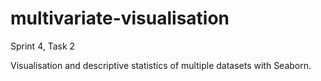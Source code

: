# multivariate-visualisation
Sprint 4, Task 2

Visualisation and descriptive statistics of multiple datasets with Seaborn.
